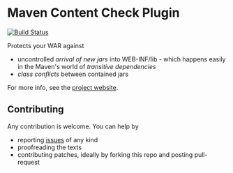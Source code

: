 # Maven Content Check Plugin

[![Build Status](https://travis-ci.org/pkozelka/contentcheck-maven-plugin.png?branch=master)](https://travis-ci.org/pkozelka/contentcheck-maven-plugin)

Protects your WAR against

* uncontrolled *arrival of new jars* into WEB-INF/lib - which happens easily in the Maven's world of *transitive dependencies*
* *class conflicts* between contained jars

For more info, see the [project website](http://code.kozelka.net/contentcheck-maven-plugin/index.html).

## Contributing

Any contribution is welcome. You can help by

* reporting [issues](https://github.com/pkozelka/contentcheck-maven-plugin/issues) of any kind
* proofreading the texts
* contributing patches, ideally by forking this repo and posting pull-request
